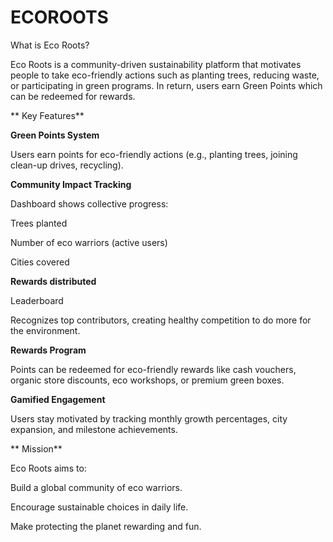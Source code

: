 # ECOROOTS
What is Eco Roots?

Eco Roots is a community-driven sustainability platform that motivates people to take eco-friendly actions such as planting trees, reducing waste, or participating in green programs. In return, users earn Green Points which can be redeemed for rewards.

** Key Features**

**Green Points System**

Users earn points for eco-friendly actions (e.g., planting trees, joining clean-up drives, recycling).

**Community Impact Tracking**

Dashboard shows collective progress:

Trees planted

Number of eco warriors (active users)

Cities covered

**Rewards distributed**

Leaderboard

Recognizes top contributors, creating healthy competition to do more for the environment.

**Rewards Program**

Points can be redeemed for eco-friendly rewards like cash vouchers, organic store discounts, eco workshops, or premium green boxes.

**Gamified Engagement**

Users stay motivated by tracking monthly growth percentages, city expansion, and milestone achievements.

** Mission**

Eco Roots aims to:

Build a global community of eco warriors.

Encourage sustainable choices in daily life.

Make protecting the planet rewarding and fun.
